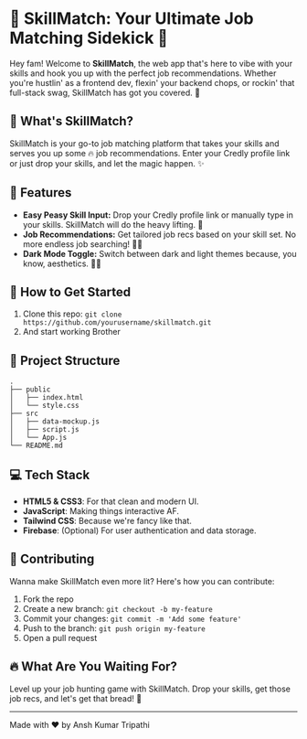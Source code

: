 # 🌟 SkillMatch: Your Ultimate Job Matching Sidekick 🌟

Hey fam! Welcome to **SkillMatch**, the web app that's here to vibe with your skills and hook you up with the perfect job recommendations. Whether you're hustlin' as a frontend dev, flexin' your backend chops, or rockin' that full-stack swag, SkillMatch has got you covered. 🎉

## 🎨 What's SkillMatch?

SkillMatch is your go-to job matching platform that takes your skills and serves you up some 🔥 job recommendations. Enter your Credly profile link or just drop your skills, and let the magic happen. ✨

## 🚀 Features

- **Easy Peasy Skill Input:** Drop your Credly profile link or manually type in your skills. SkillMatch will do the heavy lifting. 💪
- **Job Recommendations:** Get tailored job recs based on your skill set. No more endless job searching! 🕵️‍♀️
- **Dark Mode Toggle:** Switch between dark and light themes because, you know, aesthetics. 🌚🌞

## 🌈 How to Get Started

1. Clone this repo: `git clone https://github.com/yourusername/skillmatch.git`
2. And start working Brother

## 📂 Project Structure

```
.
├── public
│   ├── index.html
│   └── style.css
├── src
│   ├── data-mockup.js
│   ├── script.js
│   └── App.js
└── README.md
```

## 💻 Tech Stack

- **HTML5 & CSS3**: For that clean and modern UI.
- **JavaScript**: Making things interactive AF.
- **Tailwind CSS**: Because we're fancy like that.
- **Firebase**: (Optional) For user authentication and data storage.

## 🙌 Contributing

Wanna make SkillMatch even more lit? Here's how you can contribute:

1. Fork the repo
2. Create a new branch: `git checkout -b my-feature`
3. Commit your changes: `git commit -m 'Add some feature'`
4. Push to the branch: `git push origin my-feature`
5. Open a pull request

## 🔥 What Are You Waiting For?

Level up your job hunting game with SkillMatch. Drop your skills, get those job recs, and let's get that bread! 🍞

---

Made with ❤️ by Ansh Kumar Tripathi
